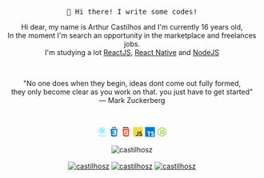 <!-- HEADER -->
<p align="center">
  <samp>
    👋 Hi there! I write some codes!
  </samp>
</p>

<!-- ABOUT OF ME -->
<p align="center" style="text-align: center;">
Hi dear, my name is Arthur Castilhos and I'm currently 16 years old,<br> In the moment I'm search an opportunity in the marketplace and freelances jobs.<br/> I'm studying a lot <a href="https://pt-br.reactjs.org/">ReactJS</a>, <a href="https://reactnative.dev/">React Native</a> and <a href="https://nodejs.org">NodeJS</a>
</p>
<!-- QUOTE -->
<br>
<p align="center">
"No one does when they begin, ideas dont come out fully formed,<br> they only become clear as you work on that. you just have to get started"
<br>
― Mark Zuckerberg
</p>
<br>

<!-- SOCIAL MEDIAS -->
<p align="center">
<img src="https://raw.githubusercontent.com/devicons/devicon/master/icons/react/react-original-wordmark.svg" alt="react" width="20" height="20"/>
<img src="https://raw.githubusercontent.com/devicons/devicon/master/icons/css3/css3-original-wordmark.svg" alt="css3"  width="20" height="20"/>
<img src="https://raw.githubusercontent.com/devicons/devicon/master/icons/html5/html5-original-wordmark.svg" alt="html5"  width="20" height="20"/>
<img src="https://raw.githubusercontent.com/devicons/devicon/master/icons/javascript/javascript-original.svg" alt="javascript" width="20" height="20"/>
<img src="https://raw.githubusercontent.com/devicons/devicon/master/icons/typescript/typescript-original.svg" alt="typescript" width="20" height="20"/> 
<img src="https://raw.githubusercontent.com/devicons/devicon/master/icons/nodejs/nodejs-plain.svg" alt="nodejs" width="20" height="20"/></p><p align="center">
<img src="https://github-readme-stats.vercel.app/api?username=castilhosz&show_icons=true&theme=graywhite" alt="castilhosz"/>
</p>

<p align="center">
<a href="https://twitter.com/castilhosz_" target="blank"><img align="center" src="https://cdn.jsdelivr.net/npm/simple-icons@3.0.1/icons/twitter.svg" alt="castilhosz" height="20" width="20" /></a>
<a href="https://www.instagram.com/castilhosz_/" target="blank"><img align="center" src="https://cdn.jsdelivr.net/npm/simple-icons@3.0.1/icons/linkedin.svg" alt="castilhosz" height="20" width="20" /></a>
<a href="https://www.linkedin.com/in/castilhosz/" target="blank"><img align="center" src="https://cdn.jsdelivr.net/npm/simple-icons@3.0.1/icons/instagram.svg" alt="castilhosz" height="20" width="20" /></a>
</p>
